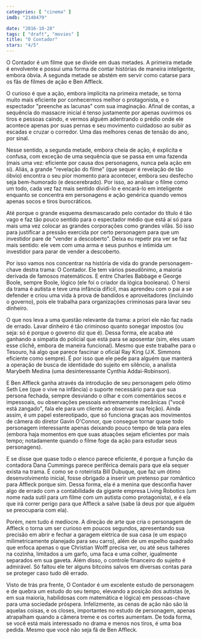 ```yaml
---
categories: [ "cinema" ]
imdb: "2140479"

date: "2016-10-28"
tags: [ "draft", "movies" ]
title: "O Contador"
stars: "4/5"
---
```

O Contador é um filme que se divide em duas metades. A primeira metade é envolvente e possui uma forma de contar histórias de maneira inteligente, embora óbvia. A segunda metade se abstém em servir como catarse para os fãs de filmes de ação e Ben Affleck.

O curioso é que a ação, embora implícita na primeira metade, se torna muito mais eficiente por conhecermos melhor o protagonista, e o espectador "preenche as lacunas" com sua imaginação. Afinal de contas, a sequência do massacre inicial é tenso justamente por apenas ouvirmos os tiros e pessoas caindo, e vermos alguém adentrando o prédio onde ele acontece apenas por suas pernas e seu movimento cuidadoso ao subir as escadas e cruzar o corredor. Uma das melhores cenas de tensão do ano, por sinal.

Nesse sentido, a segunda metade, embora cheia de ação, é explicita e confusa, com exceção de uma sequência que se passa em uma fazenda (mais uma vez: eficiente por causa dos personagens, nunca pela ação em si). Aliás, a grande "revelação do filme" (que sequer é revelação de tão óbvio) encontra o seu pior momento para acontecer, embora seu desfecho seja bem-humorado (e descerebrado). Por isso, ao analisar o filme como um todo, cada vez faz mais sentido dividi-lo e encará-lo em inteligente enquanto se concentra em personagens e ação genérica quando vemos apenas socos e tiros burocráticos.

Até porque o grande esquema desmascarado pelo contador do título é tão vago e faz tão pouco sentido para o espectador médio que está aí só para mais uma vez colocar as grandes corporações como grandes vilãs. Só isso para justificar a pressão exercida por certo personagem para que um investidor pare de "vender a descoberto". Deixa eu repetir pra ver se faz mais sentido: ele vem com uma arma e seus punhos e intimida um investidor para parar de vender a descoberto.

Por isso vamos nos concentrar na história de vida do grande personagem-chave destra trama: O Contador. Ele tem vários pseudônimo, a maioria derivada de famosos matemáticos. E entre Charles Babbage e George Boole, sempre Boole, lógico (ele foi o criador da lógica booleana). O heroi da trama é autista e teve uma infância difícil, mas aprendeu com o pai a se defender e criou uma vida à prova de bandidos e aproveitadores (incluindo o governo), pois ele trabalha para organizações criminosas para lavar seu dinheiro.

O que nos leva a uma questão relevante da trama: a priori ele não faz nada de errado. Lavar dinheiro é tão criminoso quanto sonegar impostos (ou seja: só é porque o governo diz que é). Dessa forma, ele acaba até ganhando a simpatia do policial que está para se aposentar (sim, eles usam esse clichê, embora de maneira funcional). Mesmo que este trabalhe para o Tesouro, há algo que parece fascinar o oficial Ray King (J.K. Simmons eficiente como sempre). É por isso que ele pede para alguém que manterá a operação de busca de identidade do sujeito em silêncio, a analista Marybeth Medina (uma desinteressante Cynthia Addai-Robinson).

E Ben Affleck ganha através da introdução de seu personagem pelo ótimo Seth Lee (que o vive na infância) o suporte necessário para que sua persona fechada, sempre desviando o olhar e com comentários secos e impessoais, ou observações pessoais extremamente mecânicas ("você está zangado", fala ele para um cliente ao observar sua feição). Ainda assim, é um papel estereotipado, que só funciona graças aos movimentos de câmera do diretor Gavin O'Connor, que consegue tornar quase todo personagem interessante apenas deixando pouco tempo de tela para eles (embora haja momentos em que suas atuações sejam eficientes por mais tempo; notadamente quando o filme foge da ação para estudar seus personagens).

E se disse que quase todo o elenco parece eficiente, é porque a função da contadora Dana Cummings parece periférica demais para que ela sequer exista na trama. É como se o roteirista Bill Dubuque, que faz um ótimo desenvolvimento inicial, fosse obrigado a inserir um pretenso par romântico para Affleck porque sim. Dessa forma, ela é a menina que desconfia haver algo de errado com a contabilidade da gigante empresa Living Robotics (um nome nada sutil para um filme com um autista como protagonista), e é ela que irá correr perigo para que Affleck a salve (sabe lá deus por que alguém se preocuparia com ela).

Porém, nem tudo é medíocre. A direção de arte que cria o personagem de Affleck o torna um ser curioso em poucos segundos, apresentando sua precisão em abrir e fechar a garagem elétrica de sua casa (e um espaço milimetricamente planejado para seu carro), além de um espelho quadrado que enfoca apenas o que Christian Wolff precisa ver, ou até seus talheres na cozinha, limitados a um garfo, uma faca e uma colher, igualmente separados em sua gaveta. Além disso, o controle financeiro do sujeito é admirável. Só faltou ele ter alguns bitcoins salvos em diversas contas para se proteger caso tudo dê errado.

Visto de trás pra frente, O Contador é um excelente estudo de personagem e de quebra um estudo do seu tempo, elevando a posição dos autistas (e, em sua maioria, habilidosas com matemática e lógica) em pessoas-chave para uma sociedade próspera. Infelizmente, as cenas de ação não são lá aquelas coisas, e os closes, importantes no estudo de personagem, apenas atrapalham quando a câmera treme e os cortes aumentam. De toda forma, se você está mais interessado no drama e menos nos tiros, é uma boa pedida. Mesmo que você não seja fã de Ben Affleck.
